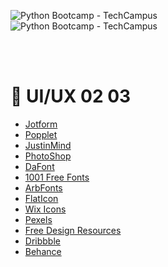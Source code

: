 
<p align="left">
    <img width="auto" height="auto" src="https://techcampus.com/images/python_bootcamp.jpg" alt="Python Bootcamp - TechCampus" /> 
  <br>
    <img width="auto" height="auto" src="https://techcampus.com/bootcamp_files/ui_ux_python.jpg" alt="Python Bootcamp - TechCampus" /> 

</p>

</br></br>
  # 🐍 UI/UX 02 03




* [Jotform](https://jotform.com/) 
* [Popplet](https://popplet.com/) 
* [JustinMind](http://justinmind.com) 
* [PhotoShop](http://photoshop.com) 
* [DaFont](http://dafont.com) 
* [1001 Free Fonts](http://1001freefonts.com) 
* [ArbFonts](http://arbfonts.com) 
* [FlatIcon](http://flaticon.com) 
* [Wix Icons](https://www.wix.com/logo/maker) 
* [Pexels](http://pexels.com) 
* [Free Design Resources](https://freedesignresources.net/category/free-ui-kits/) 
* [Dribbble](http://dribbble.com) 
* [Behance](http://behance.net) 


</br></br>